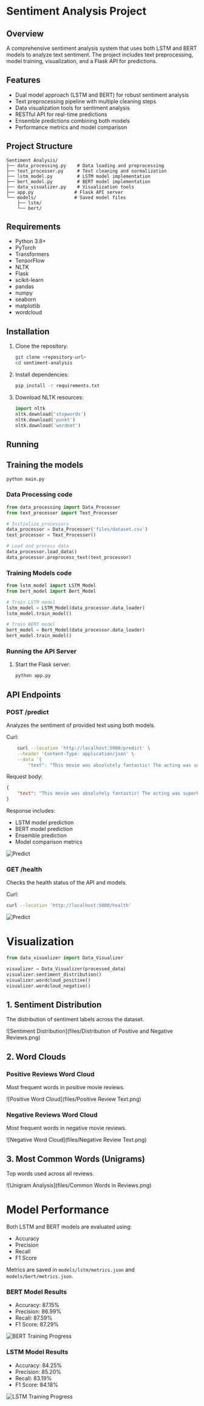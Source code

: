 # Sentiment Analysis Project

## Overview
A comprehensive sentiment analysis system that uses both LSTM and BERT models to analyze text sentiment. The project includes text preprocessing, model training, visualization, and a Flask API for predictions.

## Features
- Dual model approach (LSTM and BERT) for robust sentiment analysis
- Text preprocessing pipeline with multiple cleaning steps
- Data visualization tools for sentiment analysis
- RESTful API for real-time predictions
- Ensemble predictions combining both models
- Performance metrics and model comparison

## Project Structure
```
Sentiment Analysis/
├── data_processing.py    # Data loading and preprocessing
├── text_processer.py     # Text cleaning and normalization
├── lstm_model.py         # LSTM model implementation
├── bert_model.py         # BERT model implementation
├── data_visualizer.py    # Visualization tools
├── app.py               # Flask API server
└── models/              # Saved model files
    ├── lstm/
    └── bert/
```

## Requirements
- Python 3.8+
- PyTorch
- Transformers
- TensorFlow
- NLTK
- Flask
- scikit-learn
- pandas
- numpy
- seaborn
- matplotlib
- wordcloud

## Installation
1. Clone the repository:
   ```bash
   git clone <repository-url>
   cd sentiment-analysis
   ```

2. Install dependencies:
   ```bash
   pip install -r requirements.txt
   ```

3. Download NLTK resources:
   ```python
   import nltk
   nltk.download('stopwords')
   nltk.download('punkt')
   nltk.download('wordnet')
   ```

## Running

## Training the models
   ```bash
   python main.py
   ```
### Data Processing code
```python
from data_processing import Data_Processer
from text_processer import Text_Processer

# Initialize processors
data_processor = Data_Processer('files/dataset.csv')
text_processor = Text_Processer()

# Load and process data
data_processor.load_data()
data_processor.preprocess_text(text_processor)
```

### Training Models code
```python
from lstm_model import LSTM_Model
from bert_model import Bert_Model

# Train LSTM model
lstm_model = LSTM_Model(data_processor.data_loader)
lstm_model.train_model()

# Train BERT model
bert_model = Bert_Model(data_processor.data_loader)
bert_model.train_model()
```

### Running the API Server
1. Start the Flask server:
   ```bash
   python app.py
   ```

## API Endpoints

### POST /predict

Analyzes the sentiment of provided text using both models.

Curl:
```bash
    curl --location 'http://localhost:5000/predict' \
    --header 'Content-Type: application/json' \
    --data '{
        "text": "This movie was absolutely fantastic! The acting was superb and the plot kept me engaged throughout."}'
```

Request body:
```json
{
    "text": "This movie was absolutely fantastic! The acting was superb and the plot kept me engaged throughout."
}
```

Response includes:
- LSTM model prediction
- BERT model prediction
- Ensemble prediction
- Model comparison metrics

![Predict](files/postman_predict.png)

### GET /health
Checks the health status of the API and models.

Curl:
   ```bash
   curl --location 'http://localhost:5000/health'
   ```

![Predict](files/postman_health.png)

# Visualization
```python
from data_visualizer import Data_Visualizer

visualizer = Data_Visualizer(processed_data)
visualizer.sentiment_distribution()
visualizer.wordcloud_positive()
visualizer.wordcloud_negative()
```
## 1. Sentiment Distribution
The distribution of sentiment labels across the dataset.

![Sentiment Distribution](files/Distribution of Positive and Negative Reviews.png)

## 2. Word Clouds

### Positive Reviews Word Cloud
Most frequent words in positive movie reviews.

![Positive Word Cloud](files/Positive Review Text.png)

### Negative Reviews Word Cloud
Most frequent words in negative movie reviews.

![Negative Word Cloud](files/Negative Review Text.png)

## 3. Most Common Words (Unigrams)
Top words used across all reviews.

![Unigram Analysis](files/Common Words in Reviews.png)


# Model Performance
Both LSTM and BERT models are evaluated using:
- Accuracy
- Precision
- Recall
- F1 Score

Metrics are saved in `models/lstm/metrics.json` and `models/bert/metrics.json`.

### BERT Model Results
- Accuracy: 87.15%
- Precision: 86.99%
- Recall: 87.59%
- F1 Score: 87.29%

![BERT Training Progress](files/bert_metrics.png)

### LSTM Model Results
- Accuracy: 84.25%
- Precision: 85.20%
- Recall: 83.19%
- F1 Score: 84.18%

![LSTM Training Progress](files/lstm_metrics.png)


